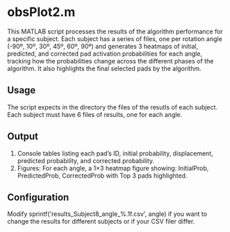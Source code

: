 # obsPlot2.m
This MATLAB script processes the results of the algorithm performance for a specific subject. Each subject has a series of files, one per rotation angle (-90º, 10º, 30º, 45º, 60º, 90º) and generates 3 heatmaps of initial, predicted, and corrected pad activation probabilities for each angle, tracking how the probabilities change across the different phases of the algorithm. It also highlights the final selected pads by the algorithm.


## Usage
The script expects in the directory the files of the resutls of each subject. Each subject must have 6 files of results, one for each angle.

## Output
1. Console tables listing each pad’s ID, initial probability, displacement, predicted probability, and corrected probability.
2. Figures: For each angle, a 1×3 heatmap figure showing: InitialProb, PredictedProb, CorrectedProb with Top 3 pads highlighted.


## Configuration
Modify sprintf('results_Subject8_angle_%.1f.csv', angle) if you want to change the results for different subjects or if your CSV filer differ.
